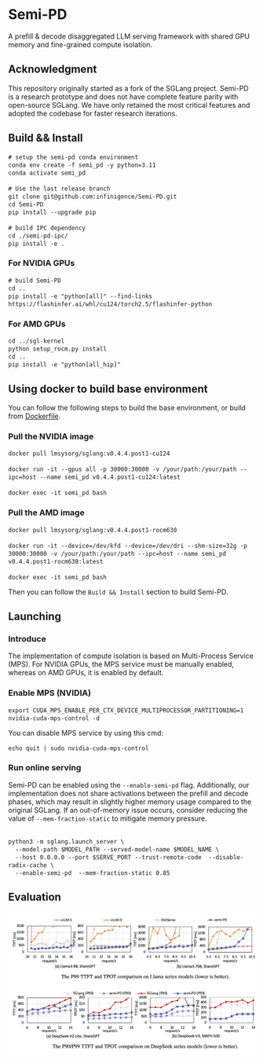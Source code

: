 

# Semi-PD

A prefill & decode disaggregated LLM serving framework with shared GPU memory and fine-grained compute isolation.

## Acknowledgment
This repository originally started as a fork of the SGLang project. Semi-PD is a research prototype and does not have complete feature parity with open-source SGLang. We have only retained the most critical features and adopted the codebase for faster research iterations.

## Build && Install
```shell
# setup the semi-pd conda environment
conda env create -f semi_pd -y python=3.11
conda activate semi_pd

# Use the last release branch
git clone git@github.com:infinigence/Semi-PD.git
cd Semi-PD
pip install --upgrade pip

# build IPC dependency
cd ./semi-pd-ipc/
pip install -e .
```
### For NVIDIA GPUs
```shell
# build Semi-PD
cd ..
pip install -e "python[all]" --find-links https://flashinfer.ai/whl/cu124/torch2.5/flashinfer-python
```
### For AMD GPUs
```shell
cd ../sgl-kernel
python setup_rocm.py install
cd ..
pip install -e "python[all_hip]"
```

## Using docker to build base environment
You can follow the following steps to build the base environment, or build from [Dockerfile](https://github.com/infinigence/Semi-PD/tree/update_readme/docker).

### Pull the NVIDIA image
```shell
docker pull lmsysorg/sglang:v0.4.4.post1-cu124

docker run -it --gpus all -p 30000:30000 -v /your/path:/your/path --ipc=host --name semi_pd v0.4.4.post1-cu124:latest

docker exec -it semi_pd bash
```

### Pull the AMD image
```shell
docker pull lmsysorg/sglang:v0.4.4.post1-rocm630

docker run -it --device=/dev/kfd --device=/dev/dri --shm-size=32g -p 30000:30000 -v /your/path:/your/path --ipc=host --name semi_pd v0.4.4.post1-rocm630:latest

docker exec -it semi_pd bash
```

Then you can follow the `Build && Install` section to build Semi-PD.




## Launching

### Introduce
The implementation of compute isolation is based on Multi-Process Service (MPS). For NVIDIA GPUs, the MPS service must be manually enabled, whereas on AMD GPUs, it is enabled by default.

### Enable MPS (NVIDIA)
```shell
export CUDA_MPS_ENABLE_PER_CTX_DEVICE_MULTIPROCESSOR_PARTITIONING=1
nvidia-cuda-mps-control -d
```

You can disable MPS service by using this cmd:
```shell
echo quit | sudo nvidia-cuda-mps-control
```

### Run online serving
Semi-PD can be enabled using the `--enable-semi-pd` flag. Additionally, our implementation does not share activations between the prefill and decode phases, which may result in slightly higher memory usage compared to the original SGLang. If an out-of-memory issue occurs, consider reducing the value of `--mem-fraction-static` to mitigate memory pressure.

```shell

python3 -m sglang.launch_server \
  --model-path $MODEL_PATH --served-model-name $MODEL_NAME \
  --host 0.0.0.0 --port $SERVE_PORT --trust-remote-code  --disable-radix-cache \
  --enable-semi-pd  --mem-fraction-static 0.85
```

## Evaluation

![Semi-PD](./docs/_static/image/evaluation_semi_pd.png)
